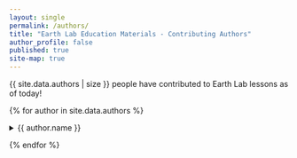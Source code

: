 ```yaml
---
layout: single
permalink: /authors/
title: "Earth Lab Education Materials - Contributing Authors"
author_profile: false
published: true
site-map: true
---
```



{{ site.data.authors | size }} people have contributed to Earth Lab lessons as
of today!

{% for author in site.data.authors %}

<details id="{{ author.slug }}">
  <summary>
    <a name="/authors/{{ author.slug }}">{{ author.name }}</a>
  </summary>
  {% if author.bio %}{{ author.bio }} {% endif %}
</details>

{% endfor %}
